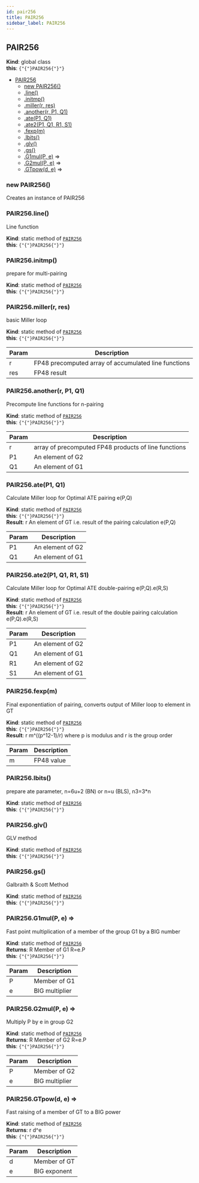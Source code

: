 ```yaml
---
id: pair256
title: PAIR256
sidebar_label: PAIR256
---
```

<a name="PAIR256" />

## PAIR256

**Kind**: global class  
**this**: <code>{"{"}PAIR256{"}"}</code>  

-   [PAIR256](#PAIR256)
    -   [new PAIR256()](#new_PAIR256_new)
    -   [.line()](#PAIR256.line)
    -   [.initmp()](#PAIR256.initmp)
    -   [.miller(r, res)](#PAIR256.miller)
    -   [.another(r, P1, Q1)](#PAIR256.another)
    -   [.ate(P1, Q1)](#PAIR256.ate)
    -   [.ate2(P1, Q1, R1, S1)](#PAIR256.ate2)
    -   [.fexp(m)](#PAIR256.fexp)
    -   [.lbits()](#PAIR256.lbits)
    -   [.glv()](#PAIR256.glv)
    -   [.gs()](#PAIR256.gs)
    -   [.G1mul(P, e)](#PAIR256.G1mul) ⇒
    -   [.G2mul(P, e)](#PAIR256.G2mul) ⇒
    -   [.GTpow(d, e)](#PAIR256.GTpow) ⇒

<a name="new_PAIR256_new" />

### new PAIR256()

Creates an instance of PAIR256

<a name="PAIR256.line" />

### PAIR256.line()

Line function

**Kind**: static method of [<code>PAIR256</code>](#PAIR256)  
**this**: <code>{"{"}PAIR256{"}"}</code>  
<a name="PAIR256.initmp" />

### PAIR256.initmp()

prepare for multi-pairing

**Kind**: static method of [<code>PAIR256</code>](#PAIR256)  
**this**: <code>{"{"}PAIR256{"}"}</code>  
<a name="PAIR256.miller" />

### PAIR256.miller(r, res)

basic Miller loop

**Kind**: static method of [<code>PAIR256</code>](#PAIR256)  
**this**: <code>{"{"}PAIR256{"}"}</code>  

| Param | Description                                          |
| ----- | ---------------------------------------------------- |
| r     | FP48 precomputed array of accumulated line functions |
| res   | FP48 result                                          |

<a name="PAIR256.another" />

### PAIR256.another(r, P1, Q1)

Precompute line functions for n-pairing

**Kind**: static method of [<code>PAIR256</code>](#PAIR256)  
**this**: <code>{"{"}PAIR256{"}"}</code>  

| Param | Description                                          |
| ----- | ---------------------------------------------------- |
| r     | array of precomputed FP48 products of line functions |
| P1    | An element of G2                                     |
| Q1    | An element of G1                                     |

<a name="PAIR256.ate" />

### PAIR256.ate(P1, Q1)

Calculate Miller loop for Optimal ATE pairing e(P,Q)

**Kind**: static method of [<code>PAIR256</code>](#PAIR256)  
**this**: <code>{"{"}PAIR256{"}"}</code>  
**Result**: r An element of GT i.e. result of the pairing calculation e(P,Q)  

| Param | Description      |
| ----- | ---------------- |
| P1    | An element of G2 |
| Q1    | An element of G1 |

<a name="PAIR256.ate2" />

### PAIR256.ate2(P1, Q1, R1, S1)

Calculate Miller loop for Optimal ATE double-pairing e(P,Q).e(R,S)

**Kind**: static method of [<code>PAIR256</code>](#PAIR256)  
**this**: <code>{"{"}PAIR256{"}"}</code>  
**Result**: r An element of GT i.e. result of the double pairing calculation e(P,Q).e(R,S)  

| Param | Description      |
| ----- | ---------------- |
| P1    | An element of G2 |
| Q1    | An element of G1 |
| R1    | An element of G2 |
| S1    | An element of G1 |

<a name="PAIR256.fexp" />

### PAIR256.fexp(m)

Final exponentiation of pairing, converts output of Miller loop to element in GT

**Kind**: static method of [<code>PAIR256</code>](#PAIR256)  
**this**: <code>{"{"}PAIR256{"}"}</code>  
**Result**: r m^((p^12-1)/r) where p is modulus and r is the group order  

| Param | Description |
| ----- | ----------- |
| m     | FP48 value  |

<a name="PAIR256.lbits" />

### PAIR256.lbits()

prepare ate parameter, n=6u+2 (BN) or n=u (BLS), n3=3\*n

**Kind**: static method of [<code>PAIR256</code>](#PAIR256)  
**this**: <code>{"{"}PAIR256{"}"}</code>  
<a name="PAIR256.glv" />

### PAIR256.glv()

GLV method

**Kind**: static method of [<code>PAIR256</code>](#PAIR256)  
**this**: <code>{"{"}PAIR256{"}"}</code>  
<a name="PAIR256.gs" />

### PAIR256.gs()

Galbraith & Scott Method

**Kind**: static method of [<code>PAIR256</code>](#PAIR256)  
**this**: <code>{"{"}PAIR256{"}"}</code>  
<a name="PAIR256.G1mul" />

### PAIR256.G1mul(P, e) ⇒

Fast point multiplication of a member of the group G1 by a BIG number

**Kind**: static method of [<code>PAIR256</code>](#PAIR256)  
**Returns**: R Member of G1 R=e.P  
**this**: <code>{"{"}PAIR256{"}"}</code>  

| Param | Description    |
| ----- | -------------- |
| P     | Member of G1   |
| e     | BIG multiplier |

<a name="PAIR256.G2mul" />

### PAIR256.G2mul(P, e) ⇒

Multiply P by e in group G2

**Kind**: static method of [<code>PAIR256</code>](#PAIR256)  
**Returns**: R Member of G2 R=e.P  
**this**: <code>{"{"}PAIR256{"}"}</code>  

| Param | Description    |
| ----- | -------------- |
| P     | Member of G2   |
| e     | BIG multiplier |

<a name="PAIR256.GTpow" />

### PAIR256.GTpow(d, e) ⇒

Fast raising of a member of GT to a BIG power

**Kind**: static method of [<code>PAIR256</code>](#PAIR256)  
**Returns**: r d^e  
**this**: <code>{"{"}PAIR256{"}"}</code>  

| Param | Description  |
| ----- | ------------ |
| d     | Member of GT |
| e     | BIG exponent |
